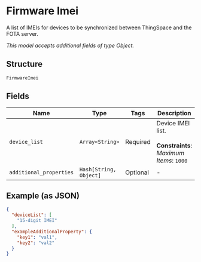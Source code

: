
# Firmware Imei

A list of IMEIs for devices to be synchronized between ThingSpace and the FOTA server.

*This model accepts additional fields of type Object.*

## Structure

`FirmwareImei`

## Fields

| Name | Type | Tags | Description |
|  --- | --- | --- | --- |
| `device_list` | `Array<String>` | Required | Device IMEI list.<br><br>**Constraints**: *Maximum Items*: `1000` |
| `additional_properties` | `Hash[String, Object]` | Optional | - |

## Example (as JSON)

```json
{
  "deviceList": [
    "15-digit IMEI"
  ],
  "exampleAdditionalProperty": {
    "key1": "val1",
    "key2": "val2"
  }
}
```

